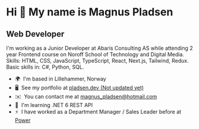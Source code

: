 Hi 👋 My name is Magnus Pladsen
===============================

Web Developer
-------------

I'm working as a Junior Developer at Abaris Consulting AS while attending 2 year Frontend course on Noroff School of Technology and Digital Media.
Skills: HTML, CSS, JavaScript, TypeScript, React, Next.js, Tailwind, Redux.
Basic skills in: C#, Python, SQL.

*   🌍  I'm based in Lillehammer, Norway
*   🖥️  See my portfolio at [pladsen.dev (Not updated yet)](http://pladsen.dev)
*   ✉️  You can contact me at [magnus\_pladsen@hotmail.com](mailto:magnus_pladsen@hotmail.com)
*   🧠  I'm learning .NET 6 REST API
*   ⚡  I have worked as a Department Manager / Sales Leader before at <a href="https://www.power.no">Power</a>

